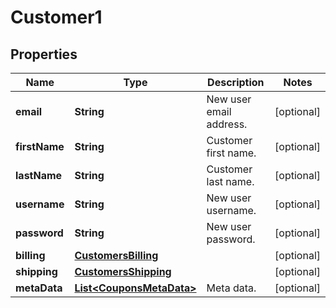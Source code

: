 

# Customer1


## Properties

Name | Type | Description | Notes
------------ | ------------- | ------------- | -------------
**email** | **String** | New user email address. |  [optional]
**firstName** | **String** | Customer first name. |  [optional]
**lastName** | **String** | Customer last name. |  [optional]
**username** | **String** | New user username. |  [optional]
**password** | **String** | New user password. |  [optional]
**billing** | [**CustomersBilling**](CustomersBilling.md) |  |  [optional]
**shipping** | [**CustomersShipping**](CustomersShipping.md) |  |  [optional]
**metaData** | [**List&lt;CouponsMetaData&gt;**](CouponsMetaData.md) | Meta data. |  [optional]




